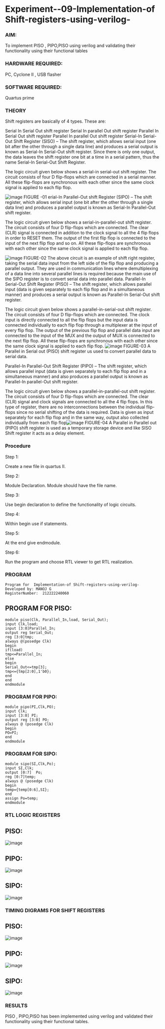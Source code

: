 
# Experiment--09-Implementation-of Shift-registers-using-verilog-
### AIM: 

To implement PISO , PIPO,PISO  using verilog and validating their functionality using their functional tables
### HARDWARE REQUIRED: 

PC, Cyclone II , USB flasher
### SOFTWARE REQUIRED:   

Quartus prime
### THEORY 
Shift registers are basically of 4 types. These are:

Serial In Serial Out shift register
Serial In parallel Out shift register
Parallel In Serial Out shift register
Parallel In parallel Out shift register
Serial-In Serial-Out Shift Register (SISO) –
The shift register, which allows serial input (one bit after the other through a single data line) and produces a serial output is known as Serial-In Serial-Out shift register. Since there is only one output, the data leaves the shift register one bit at a time in a serial pattern, thus the name Serial-In Serial-Out Shift Register.

The logic circuit given below shows a serial-in serial-out shift register. The circuit consists of four D flip-flops which are connected in a serial manner. All these flip-flops are synchronous with each other since the same clock signal is applied to each flip flop.

![image](https://user-images.githubusercontent.com/36288975/172337366-540cc45e-11fe-4cce-9503-560dc704bc7d.png)
FIGURE -01 
erial-In Parallel-Out shift Register (SIPO) –
The shift register, which allows serial input (one bit after the other through a single data line) and produces a parallel output is known as Serial-In Parallel-Out shift register.

The logic circuit given below shows a serial-in-parallel-out shift register. The circuit consists of four D flip-flops which are connected. The clear (CLR) signal is connected in addition to the clock signal to all the 4 flip flops in order to RESET them. The output of the first flip flop is connected to the input of the next flip flop and so on. All these flip-flops are synchronous with each other since the same clock signal is applied to each flip flop.

![image](https://user-images.githubusercontent.com/36288975/172337438-03416c7e-7c9d-4939-ba34-c355b9fc79c5.png)
FIGURE-02
The above circuit is an example of shift right register, taking the serial data input from the left side of the flip flop and producing a parallel output. They are used in communication lines where demultiplexing of a data line into several parallel lines is required because the main use of the SIPO register is to convert serial data into parallel data.
Parallel-In Serial-Out Shift Register (PISO) –
The shift register, which allows parallel input (data is given separately to each flip flop and in a simultaneous manner) and produces a serial output is known as Parallel-In Serial-Out shift register.

The logic circuit given below shows a parallel-in-serial-out shift register. The circuit consists of four D flip-flops which are connected. The clock input is directly connected to all the flip flops but the input data is connected individually to each flip flop through a multiplexer at the input of every flip flop. The output of the previous flip flop and parallel data input are connected to the input of the MUX and the output of MUX is connected to the next flip flop. All these flip-flops are synchronous with each other since the same clock signal is applied to each flip flop.
![image](https://user-images.githubusercontent.com/36288975/172337544-1632407f-1743-4b17-b480-00663d01e59f.png)
FIGURE-03
A Parallel in Serial out (PISO) shift register us used to convert parallel data to serial data.

Parallel-In Parallel-Out Shift Register (PIPO) –
The shift register, which allows parallel input (data is given separately to each flip flop and in a simultaneous manner) and also produces a parallel output is known as Parallel-In parallel-Out shift register.

The logic circuit given below shows a parallel-in-parallel-out shift register. The circuit consists of four D flip-flops which are connected. The clear (CLR) signal and clock signals are connected to all the 4 flip flops. In this type of register, there are no interconnections between the individual flip-flops since no serial shifting of the data is required. Data is given as input separately for each flip flop and in the same way, output also collected individually from each flip flop![image](https://user-images.githubusercontent.com/36288975/172337661-babb1f90-6286-4d14-8cbd-26a380ee085e.png)
FIGURE-04
A Parallel in Parallel out (PIPO) shift register is used as a temporary storage device and like SISO Shift register it acts as a delay element.

### Procedure
Step 1:

Create a new file in quartus II.

Step 2:

Module Declaration. Module should have the file name.

Step 3:

Use begin declaration to define the functionality of logic circuits.

Step 4:

Within begin use if statements.

Step 5:

At the end give endmodule.

Step 6:

Run the program and choose RTL viewer to get RTL realization.



### PROGRAM 
```
Program for  Implementation-of Shift-registers-using-verilog-
Developed by: MANOJ G
RegisterNumber:  212222240060
```
## PROGRAM FOR PISO:
```
module piso(Clk, Parallel_In,load, Serial_Out);
input Clk,load;
input [3:0]Parallel_In;
output reg Serial_Out;
reg [3:0]tmp;
always @(posedge Clk)
begin
if(load)
tmp<=Parallel_In;
else
begin
Serial_Out<=tmp[3];
tmp<={tmp[2:0],1'b0};
end
end
endmodule
```
### PROGRAM FOR  PIPO:
```
module pipo(PI,Clk,PO);
input Clk;
input [3:0] PI;
output reg [3:0] PO;
always @ (posedge Clk)
begin
PO=PI;
end 
endmodule 
```
### PROGRAM FOR  SIPO:
```
module sipo(SI,Clk,Po);
input SI,Clk;
output [0:7]  Po;
reg [0:7]temp;
always @ (posedge Clk)
begin
temp={temp[0:6],SI};
end
assign Po=temp;
endmodule 
```





### RTL LOGIC  REGISTERS   
## PISO:

![image](https://github.com/Danielmanoj/Exercise-09-Shift-registers-using-verilog-/assets/69635071/1ef7af1b-68eb-4be8-a20d-b119f3c34727)


## PIPO:

![image](https://github.com/Danielmanoj/Exercise-09-Shift-registers-using-verilog-/assets/69635071/29032c85-a103-4711-a1fc-d306e7d132fd)


## SIPO:

![image](https://github.com/Danielmanoj/Exercise-09-Shift-registers-using-verilog-/assets/69635071/b8f90cec-b13a-4465-819d-57ca47bf8488)










### TIMING DIGRAMS FOR SHIFT REGISTERS

## PISO:

![image](https://github.com/Danielmanoj/Exercise-09-Shift-registers-using-verilog-/assets/69635071/247affe9-b02a-408d-b957-ac84ec80b66e)


## PIPO:

![image](https://github.com/Danielmanoj/Exercise-09-Shift-registers-using-verilog-/assets/69635071/095f9d48-9aef-4db8-a849-e56f4fe8ee4c)


## SIPO:

![image](https://github.com/Danielmanoj/Exercise-09-Shift-registers-using-verilog-/assets/69635071/86bcf4dd-ada9-4ca2-b70d-d72e09ec42ba)









### RESULTS 

PISO , PIPO,PISO has been implemented using verilog and validated their functionality using their functional tables.

